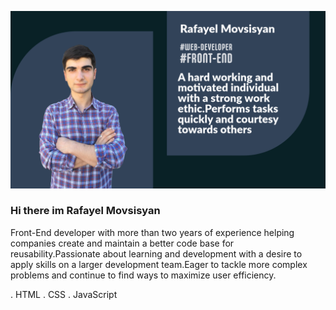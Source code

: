 ![Front-End Web Developer](https://github.com/rafayel2003/rafayel2003/blob/main/Untitled-1.png)
### Hi there im Rafayel Movsisyan

Front-End developer with more than two years of experience helping companies create and maintain a better code base for reusability.Passionate about learning and development with a desire to apply skills on a larger development team.Eager to tackle more complex problems and continue to find ways to maximize user efficiency.

. HTML
. CSS
. JavaScript




